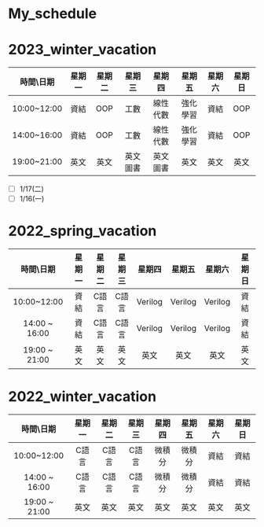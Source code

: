 # My_schedule

# 2023_winter_vacation

| 時間\日期 | 星期一 | 星期二 | 星期三 | 星期四 | 星期五 | 星期六 | 星期日  |
|:-:|:-:|:-:|:-:|:-:|:-:|:-:|:-:|
| 10:00~12:00 | 資結 | OOP | 工數 | 線性代數 | 強化學習 | 資結 | OOP  |
| 14:00~16:00 | 資結 | OOP | 工數 | 線性代數 | 強化學習 | 資結 | OOP  |
| 19:00~21:00 | 英文 | 英文 | 英文圖書 | 英文圖書 | 英文 | 英文 | 英文  |

- [ ] 1/17(二)
- [ ] 1/16(一)

# 2022_spring_vacation
| 時間\日期 | 星期一 | 星期二 | 星期三 | 星期四 | 星期五 | 星期六 | 星期日  |
|:-:|:-:|:-:|:-:|:-:|:-:|:-:|:-:|
| 10:00~12:00 | 資結 | C語言 | C語言 | Verilog | Verilog | Verilog | 資結  |
| 14:00 ~ 16:00 | 資結 | C語言 | C語言 | Verilog | Verilog | Verilog | 資結  |
| 19:00 ~ 21:00 | 英文 | 英文 | 英文 | 英文 | 英文 | 英文 | 英文  |

# 2022_winter_vacation
| 時間\日期 | 星期一 | 星期二 | 星期三 | 星期四 | 星期五 | 星期六 | 星期日  |
|:-:|:-:|:-:|:-:|:-:|:-:|:-:|:-:|
| 10:00~12:00 | C語言 | C語言 | C語言 | 微積分 | 微積分 | 資結 | 資結  |
| 14:00 ~ 16:00 | C語言 | C語言 | C語言 | 微積分 | 微積分 | 資結 | 資結  |
| 19:00 ~ 21:00 | 英文 | 英文 | 英文 | 英文 | 英文 | 英文 | 英文  |





